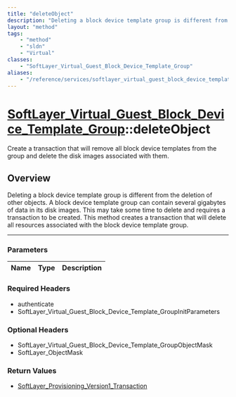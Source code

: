 ```yaml
---
title: "deleteObject"
description: "Deleting a block device template group is different from the deletion of other objects.  A block device template group c... "
layout: "method"
tags:
    - "method"
    - "sldn"
    - "Virtual"
classes:
    - "SoftLayer_Virtual_Guest_Block_Device_Template_Group"
aliases:
    - "/reference/services/softlayer_virtual_guest_block_device_template_group/deleteObject"
---
```

# [SoftLayer_Virtual_Guest_Block_Device_Template_Group](/reference/services/SoftLayer_Virtual_Guest_Block_Device_Template_Group)::deleteObject


Create a transaction that will remove all block device templates from the group and delete the disk images associated with them. 


## Overview 
Deleting a block device template group is different from the deletion of other objects.  A block device template group can contain several gigabytes of data in its disk images.  This may take some time to delete and requires a transaction to be created.  This method creates a transaction that will delete all resources associated with the block device template group. 

-----

### Parameters 
|Name | Type | Description |
| --- | --- | --- |


### Required Headers
* authenticate
* SoftLayer_Virtual_Guest_Block_Device_Template_GroupInitParameters


### Optional Headers
* SoftLayer_Virtual_Guest_Block_Device_Template_GroupObjectMask
* SoftLayer_ObjectMask

### Return Values
* <a href='/reference/datatypes/SoftLayer_Provisioning_Version1_Transaction'>SoftLayer_Provisioning_Version1_Transaction </a>




